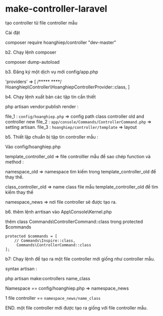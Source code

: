 # make-controller-laravel
tạo controller từ file controller mẫu


Cài đặt

composer require hoanghiep/controller "dev-master"

b2. Chạy lệnh composer 

composer dump-autoload

b3. Đăng ký một dịch vụ mới config/app.php

'providers' => [
   /***** ****/
   Hoanghiep\Controller\HoanghiepControllerProvider::class,
  ]
  
b4. Chạy lệnh xuất bản các tập tin cần thiết

  php artisan vendor:publish
render :

  file_1 : `config/hoanghiep.php` => config path class controller old and controller new 
  file_2 : `app/console/Commands/ControllerCommand.php` => setting artisan.
  file_3 : `hoanghiep/controller/template` => layout
  

b5. Thiết lập chuẩn bị tập tin controller mẫu :

Vào config/hoanghiep.php 

template_controller_old => file controlller mẫu để sao chép function và method :

namespace_old => namespace tìm kiếm trong template_controller_old để thay thế.

class_controller_old => name class file mẫu template_controller_old để tìm kiếm thay thế 

namespace_news => nơi file controller sẽ được tạo ra.


b6. thêm lệnh arrtisan vào App\Console\Kernel.php

thêm class  Commands\ControllerCommand::class trong protected $commands

    protected $commands = [
        // Commands\Inspire::class,
         Commands\ControllerCommand::class
    ];
    

b7: Chạy lệnh để tạo ra một file controller mới giống như controller mẫu.

syntax artisan :

  php artisan make:controllers name_class

  
  Namespace == config/hoanghiep.php => namespace_news
  
  1 file controller  == `namespace_news/name_class`


END.  một file controller mới được tạo ra giống với file controller mẫu.
